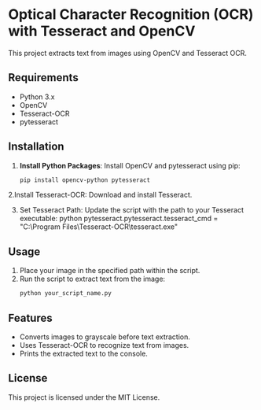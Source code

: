 # Optical Character Recognition (OCR) with Tesseract and OpenCV

This project extracts text from images using OpenCV and Tesseract OCR.

## Requirements

- Python 3.x
- OpenCV
- Tesseract-OCR
- pytesseract

## Installation

1. **Install Python Packages**:
   Install OpenCV and pytesseract using pip:
   ```bash
   pip install opencv-python pytesseract
   
2.Install Tesseract-OCR: Download and install Tesseract.

3. Set Tesseract Path: Update the script with the path to your Tesseract executable:
python
pytesseract.pytesseract.tesseract_cmd = "C:\\Program Files\\Tesseract-OCR\\tesseract.exe"

## Usage

1. Place your image in the specified path within the script.
2. Run the script to extract text from the image:
   ```bash
   python your_script_name.py

## Features

* Converts images to grayscale before text extraction.
* Uses Tesseract-OCR to recognize text from images.
* Prints the extracted text to the console.
  
## License
This project is licensed under the MIT License.
